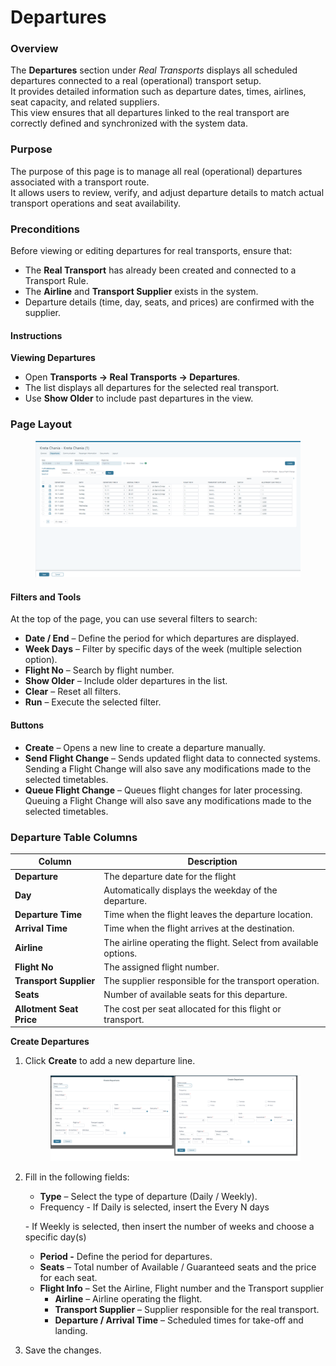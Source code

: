 # Departures

### **Overview**

The **Departures** section under _Real Transports_ displays all scheduled departures connected to a real (operational) transport setup.\
It provides detailed information such as departure dates, times, airlines, seat capacity, and related suppliers.\
This view ensures that all departures linked to the real transport are correctly defined and synchronized with the system data.

### **Purpose**

The purpose of this page is to manage all real (operational) departures associated with a transport route.\
It allows users to review, verify, and adjust departure details to match actual transport operations and seat availability.

### **Preconditions**

Before viewing or editing departures for real transports, ensure that:

* The **Real Transport** has already been created and connected to a Transport Rule.
* The **Airline** and **Transport Supplier** exists in the system.
* Departure details (time, day, seats, and prices) are confirmed with the supplier.

#### **Instructions**

**Viewing Departures**

* Open **Transports → Real Transports → Departures**.
* The list displays all departures for the selected real transport.
* Use **Show Older** to include past departures in the view.

### Page Layout

<figure><img src="../.gitbook/assets/image (5) (1) (1) (1).png" alt=""><figcaption></figcaption></figure>

#### Filters and Tools

At the top of the page, you can use several filters to search:

* **Date / End** – Define the period for which departures are displayed.
* **Week Days** – Filter by specific days of the week (multiple selection option).
* **Flight No** – Search by flight number.
* **Show Older** – Include older departures in the list.
* **Clear** – Reset all filters.
* **Run** – Execute the selected filter.

#### Buttons

* **Create** – Opens a new line to create a departure manually.
* **Send Flight Change** – Sends updated flight data to connected systems. Sending a Flight Change will also save any modifications made to the selected timetables.
* **Queue Flight Change** – Queues flight changes for later processing. Queuing a Flight Change will also save any modifications made to the selected timetables.

### Departure Table Columns

| Column                   | Description                                                      |
| ------------------------ | ---------------------------------------------------------------- |
| **Departure**            | The departure date for the flight                                |
| **Day**                  | Automatically displays the weekday of the departure.             |
| **Departure Time**       | Time when the flight leaves the departure location.              |
| **Arrival Time**         | Time when the flight arrives at the destination.                 |
| **Airline**              | The airline operating the flight. Select from available options. |
| **Flight No**            | The assigned flight number.                                      |
| **Transport Supplier**   | The supplier responsible for the transport operation.            |
| **Seats**                | Number of available seats for this departure.                    |
| **Allotment Seat Price** | The cost per seat allocated for this flight or transport.        |

**Create  Departures**

1.  Click **Create** to add a new departure line.&#x20;

    <figure><img src="../.gitbook/assets/image (2) (1) (1) (1) (1) (1).png" alt=""><figcaption></figcaption></figure>
2.  Fill in the following fields:

    * **Type** – Select the type of departure (Daily / Weekly).
    * Frequency - If Daily is selected, insert the Every N days

    &#x20;                          \- If Weekly is selected, then insert the number of weeks and choose a specific day(s)

    * **Period -** Define the period for departures.
    * **Seats** – Total number of Available / Guaranteed seats and the price for each seat.
    * **Flight Info** – Set the Airline, Flight number and the Transport supplier
      * **Airline** – Airline operating the flight.
      * **Transport Supplier** – Supplier responsible for the real transport.
      * **Departure / Arrival Time** – Scheduled times for take-off and landing.
3. Save the changes.
